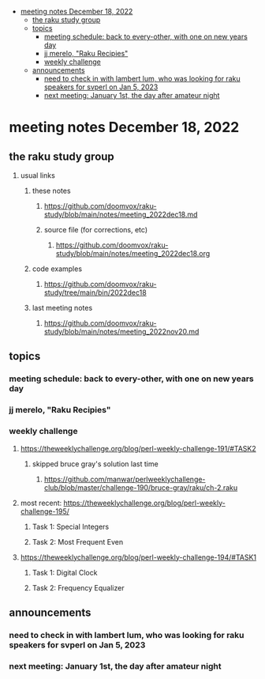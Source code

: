 - [meeting notes December 18, 2022](#orgb32ef25)
  - [the raku study group](#orge2f9b67)
  - [topics](#org1f530e2)
    - [meeting schedule: back to every-other, with one on new years day](#orga247c37)
    - [jj merelo, "Raku Recipies"](#orgf3c78d5)
    - [weekly challenge](#orgd80a198)
  - [announcements](#orga1e656e)
    - [need to check in with lambert lum, who was looking for raku speakers for svperl on Jan 5, 2023](#org721e643)
    - [next meeting: January 1st, the day after amateur night](#org7c3535e)


<a id="orgb32ef25"></a>

# meeting notes December 18, 2022


<a id="orge2f9b67"></a>

## the raku study group

1.  usual links

    1.  these notes
    
        1.  <https://github.com/doomvox/raku-study/blob/main/notes/meeting_2022dec18.md>
        
        2.  source file (for corrections, etc)
        
            1.  <https://github.com/doomvox/raku-study/blob/main/notes/meeting_2022dec18.org>
    
    2.  code examples
    
        1.  <https://github.com/doomvox/raku-study/tree/main/bin/2022dec18>
    
    3.  last meeting notes
    
        1.  <https://github.com/doomvox/raku-study/blob/main/notes/meeting_2022nov20.md>


<a id="org1f530e2"></a>

## topics


<a id="orga247c37"></a>

### meeting schedule: back to every-other, with one on new years day


<a id="orgf3c78d5"></a>

### jj merelo, "Raku Recipies"


<a id="orgd80a198"></a>

### weekly challenge

1.  <https://theweeklychallenge.org/blog/perl-weekly-challenge-191/#TASK2>

    1.  skipped bruce gray's solution last time
    
        1.  <https://github.com/manwar/perlweeklychallenge-club/blob/master/challenge-190/bruce-gray/raku/ch-2.raku>

2.  most recent: <https://theweeklychallenge.org/blog/perl-weekly-challenge-195/>

    1.  Task 1: Special Integers
    
    2.  Task 2: Most Frequent Even

3.  <https://theweeklychallenge.org/blog/perl-weekly-challenge-194/#TASK1>

    1.  Task 1: Digital Clock
    
    2.  Task 2: Frequency Equalizer


<a id="orga1e656e"></a>

## announcements


<a id="org721e643"></a>

### need to check in with lambert lum, who was looking for raku speakers for svperl on Jan 5, 2023


<a id="org7c3535e"></a>

### next meeting: January 1st, the day after amateur night
